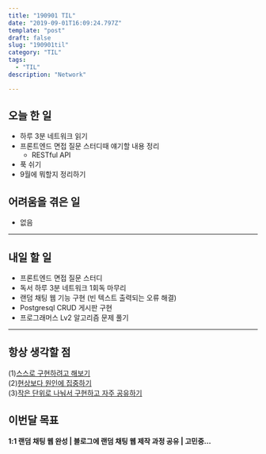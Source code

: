 ```yaml
---
title: "190901 TIL"
date: "2019-09-01T16:09:24.797Z"
template: "post"
draft: false
slug: "190901til"
category: "TIL"
tags:
  - "TIL"
description: "Network"

---
```


## 오늘 한 일

- 하루 3분 네트워크 읽기
- 프론트엔드 면접 질문 스터디때 얘기할 내용 정리
  - RESTful API
- 푹 쉬기
- 9월에 뭐할지 정리하기

## 어려움을 겪은 일

- 없음

---

## 내일 할 일

- 프론트엔드 면접 질문 스터디
- 독서 하루 3분 네트워크 1회독 마무리
- 랜덤 채팅 웹 기능 구현 (빈 텍스트 출력되는 오류 해결)
- Postgresql CRUD 게시판 구현
- 프로그래머스 Lv2 알고리즘 문제 풀기

------



## 항상 생각할 점

(1)<u>스스로 구현하려고 해보기</u> <br>(2)<u>현상보다 원인에 집중하기</u> <br>(3)<u>작은 단위로 나눠서 구현하고 자주 공유하기</u>



## 이번달 목표

**1:1 랜덤 채팅 웹 완성 | 블로그에 랜덤 채팅 웹 제작 과정 공유 | 고민중...**

